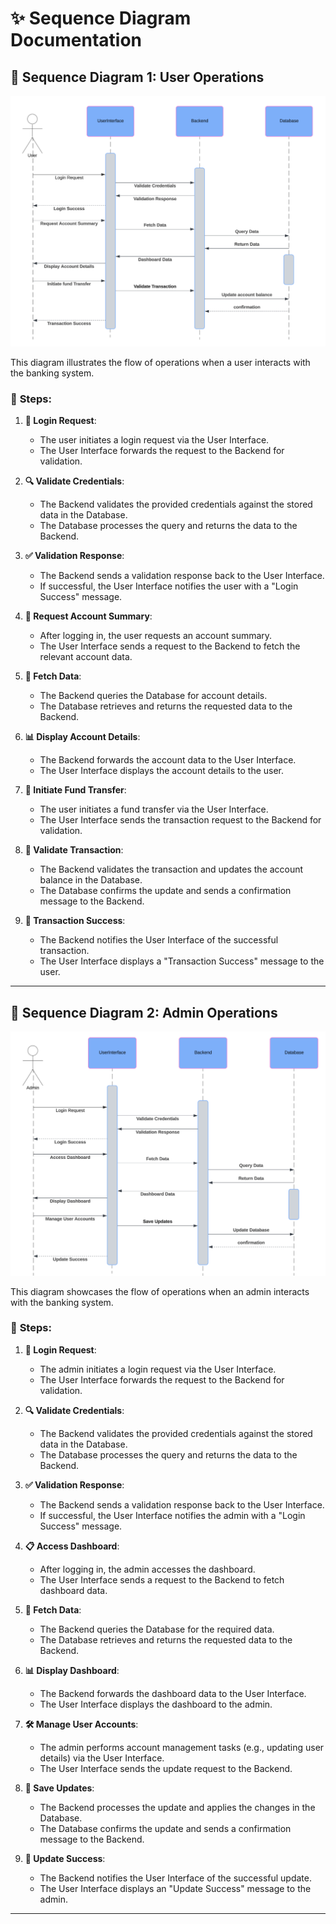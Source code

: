 # ✨ **Sequence Diagram Documentation**

## 🌟 **Sequence Diagram 1: User Operations**

![User Operations](images/userseq.png)

This diagram illustrates the flow of operations when a user interacts with the banking system.

### 📝 **Steps**:
1. **🔑 Login Request**:
   - The user initiates a login request via the User Interface.
   - The User Interface forwards the request to the Backend for validation.

2. **🔍 Validate Credentials**:
   - The Backend validates the provided credentials against the stored data in the Database.
   - The Database processes the query and returns the data to the Backend.

3. **✅ Validation Response**:
   - The Backend sends a validation response back to the User Interface.
   - If successful, the User Interface notifies the user with a "Login Success" message.

4. **📄 Request Account Summary**:
   - After logging in, the user requests an account summary.
   - The User Interface sends a request to the Backend to fetch the relevant account data.

5. **📂 Fetch Data**:
   - The Backend queries the Database for account details.
   - The Database retrieves and returns the requested data to the Backend.

6. **📊 Display Account Details**:
   - The Backend forwards the account data to the User Interface.
   - The User Interface displays the account details to the user.

7. **💸 Initiate Fund Transfer**:
   - The user initiates a fund transfer via the User Interface.
   - The User Interface sends the transaction request to the Backend for validation.

8. **🔐 Validate Transaction**:
   - The Backend validates the transaction and updates the account balance in the Database.
   - The Database confirms the update and sends a confirmation message to the Backend.

9. **🎉 Transaction Success**:
   - The Backend notifies the User Interface of the successful transaction.
   - The User Interface displays a "Transaction Success" message to the user.

---

## 🌟 **Sequence Diagram 2: Admin Operations**

![Admin Operations](images/adminseq.png)

This diagram showcases the flow of operations when an admin interacts with the banking system.

### 📝 **Steps**:
1. **🔑 Login Request**:
   - The admin initiates a login request via the User Interface.
   - The User Interface forwards the request to the Backend for validation.

2. **🔍 Validate Credentials**:
   - The Backend validates the provided credentials against the stored data in the Database.
   - The Database processes the query and returns the data to the Backend.

3. **✅ Validation Response**:
   - The Backend sends a validation response back to the User Interface.
   - If successful, the User Interface notifies the admin with a "Login Success" message.

4. **📋 Access Dashboard**:
   - After logging in, the admin accesses the dashboard.
   - The User Interface sends a request to the Backend to fetch dashboard data.

5. **📂 Fetch Data**:
   - The Backend queries the Database for the required data.
   - The Database retrieves and returns the requested data to the Backend.

6. **📊 Display Dashboard**:
   - The Backend forwards the dashboard data to the User Interface.
   - The User Interface displays the dashboard to the admin.

7. **🛠️ Manage User Accounts**:
   - The admin performs account management tasks (e.g., updating user details) via the User Interface.
   - The User Interface sends the update request to the Backend.

8. **💾 Save Updates**:
   - The Backend processes the update and applies the changes in the Database.
   - The Database confirms the update and sends a confirmation message to the Backend.

9. **🎉 Update Success**:
   - The Backend notifies the User Interface of the successful update.
   - The User Interface displays an "Update Success" message to the admin.

---
